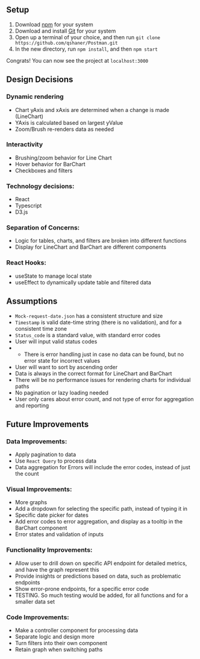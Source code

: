 
## Setup

1. Download [npm](https://www.npmjs.com/) for your system
2. Download and install [Git](https://git-scm.com/) for your system
3. Open up a terminal of your choice, and then run `git clone https://github.com/qshaner/Postman.git`
4. In the new directory, run `npm install`, and then `npm start`

Congrats! You can now see the project at `localhost:3000`

## Design Decisions
### Dynamic rendering
* Chart yAxis and xAxis are determined when a change is made (LineChart)
* YAxis is calculated based on largest yValue
* Zoom/Brush re-renders data as needed

### Interactivity
* Brushing/zoom behavior for Line Chart
* Hover behavior for BarChart
* Checkboxes and filters

### Technology decisions: 
* React
* Typescript
* D3.js

### Separation of Concerns:
* Logic for tables, charts, and filters are broken into different functions
* Display for LineChart and BarChart are different components

### React Hooks:
* useState to manage local state
* useEffect to dynamically update table and filtered data

## Assumptions
* `Mock-request-date.json` has a consistent structure and size
* `Timestamp` is valid date-time string (there is no validation), and for a consistent time zone
* `Status_code` is a standard value, with  standard error codes
* User will input valid status codes
* * There is error handling just in case no data can be found, but no error state for incorrect values
* User will want to sort by ascending order
* Data is always in the correct format for LineChart and BarChart
* There will be no performance issues for rendering charts for individual paths
* No pagination or lazy loading needed
* User only cares about error count, and not type of error for aggregation and reporting

## Future Improvements

### Data Improvements: 
* Apply pagination to data
* Use `React Query` to process data
* Data aggregation for Errors will include the error codes, instead of just the count

### Visual Improvements: 
* More graphs
* Add a dropdown for selecting the specific path, instead of typing it in
* Specific date picker for dates
* Add error codes to error aggregation, and display as a tooltip in the BarChart component
* Error states and validation of inputs

### Functionality Improvements: 
* Allow user to drill down on specific API endpoint for detailed metrics, and have the graph represent this
* Provide insights or predictions based on data, such as problematic endpoints
* Show error-prone endpoints, for a specific error code
* TESTING. So much testing would be added, for all functions and for a smaller data set

### Code Improvements: 
* Make a controller component for processing data
* Separate logic and design more
* Turn filters into their own component
* Retain graph when switching paths
